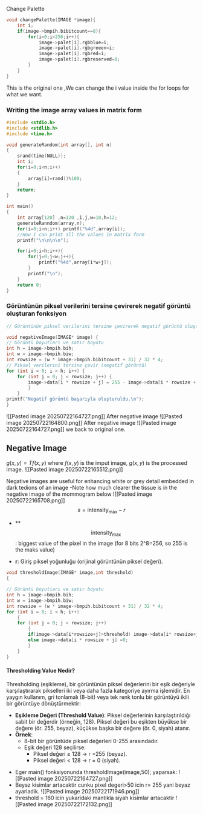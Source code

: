 Change Palette

```c
void changePalette(IMAGE *image){
	int i;
	if(image->bmpih.bibitcount==8){
		for(i=0;i<256;i++){
			image->palet[i].rgbblue=i;
			image->palet[i].rgbgreeen=i;
			image->palet[i].rgbred=i;
			image->palet[i].rgbreserved=0;
		}
	}
}
```
This is the original one ,We can change the i value inside the for loops for what we want.


### Writing the image array values in matrix form
```c
#include <stdio.h>
#include <stdlib.h>
#include <time.h>

void generateRandom(int array[], int n)
{
    srand(time(NULL));
    int i;
    for(i=0;i<n;i++)
    {
        array[i]=rand()%100;
    }
    return;
}

int main()
{
    int array[120] ,n=120 ,i,j,w=10,h=12;
    generateRanndom(array,n);
    for(i=0;i<n;i++) printf("%4d",array[i]);
    //How I can print all the values in matrix form
    printf("\n\n\n\n");

    for(i=0;i<h;i++){
        for(j=0;j<w;j++){
            printf("%4d",array[i*w+j]);
        }
        printf("\n");
    }
    return 0;
}
```

### Görüntünün piksel verilerini tersine çevirerek negatif görüntü oluşturan fonksiyon
```c
// Görüntünün piksel verilerini tersine çevirerek negatif görüntü oluşturan fonksiyon

void negativeImage(IMAGE* image) {
// Görüntü boyutları ve satır boyutu
int h = image->bmpih.bih;
int w = image->bmpih.biw;
int rowsize = (w * image->bmpih.bibitcount + 31) / 32 * 4;
// Piksel verilerini tersine çevir (negatif görüntü)
for (int i = 0; i < h; i++) {
	for (int j = 0; j < rowsize; j++) {
		image->data[i * rowsize + j] = 255 - image->data[i * rowsize + j];
		}
	}
printf("Negatif görüntü başarıyla oluşturuldu.\n");
}
```
![[Pasted image 20250722164727.png]]
After negative image
![[Pasted image 20250722164800.png]]
After negative image 
![[Pasted image 20250722164727.png]]
we back to original one.
## Negative Image
$g(x,y) = Tf(x,y)$ where $f(x,y)$ is the imput image, $g(x,y)$ is the processed image.
![[Pasted image 20250722165512.png]]

Negative images are useful for enhancing white or grey detail embedded in dark tedions of an image
	-Note how much clearer the tissue is in the negative image of the mommogram below
	![[Pasted image 20250722165708.png]]
$$ s = \text{intensity}_{\text{max}} - r $$
+ **$$ \text{intensity}_{\text{max}} $$: biggest value of the pixel in the image (for 8 bits 2^8=256, so 255 is the maks value)
- **r**: Giriş piksel yoğunluğu (orijinal görüntünün piksel değeri).

```c
void thresholdImage(IMAGE* image,int threshold) 
{

// Görüntü boyutları ve satır boyutu
int h = image->bmpih.bih;
int w = image->bmpih.biw;
int rowsize = (w * image->bmpih.bibitcount + 31) / 32 * 4;
for (int i = 0; i < h; i++) 
	{
	for (int j = 0; j < rowsize; j++) 
		{
		if(image->data[i*rowsize+j]>threshold) image->data[i* rowsize+j]=255;
		else image->data[i * rowsize + j] =0;
		}
	}
}
```
#### Thresholding Value Nedir?
Thresholding (eşikleme), bir görüntünün piksel değerlerini bir eşik değeriyle karşılaştırarak pikselleri iki veya daha fazla kategoriye ayırma işlemidir. En yaygın kullanım, gri tonlamalı (8-bit) veya tek renk tonlu bir görüntüyü ikili bir görüntüye dönüştürmektir:

- **Eşikleme Değeri (Threshold Value)**: Piksel değerlerinin karşılaştırıldığı sabit bir değerdir (örneğin, 128). Piksel değeri bu eşikten büyükse bir değere (ör. 255, beyaz), küçükse başka bir değere (ör. 0, siyah) atanır.
- **Örnek**:
    - 8-bit bir görüntüde piksel değerleri 0-255 arasındadır.
    - Eşik değeri 128 seçilirse:
        - Piksel değeri ≥ 128 → r =255 (beyaz).
        - Piksel değeri < 128 → r = 0 (siyah).

+ Eger main() fonksiyonunda thresholdImage(image,50); yaparsak:
![[Pasted image 20250722164727.png]]
+ Beyaz kisimlar artacaktir cunku pixel degeri>50 icin r= 255 yani beyaz ayarladik.
![[Pasted image 20250722171946.png]]
+ threshold = 160 icin yukaridaki mantikla siyah kisimlar artacaktir
![[Pasted image 20250722172132.png]]
